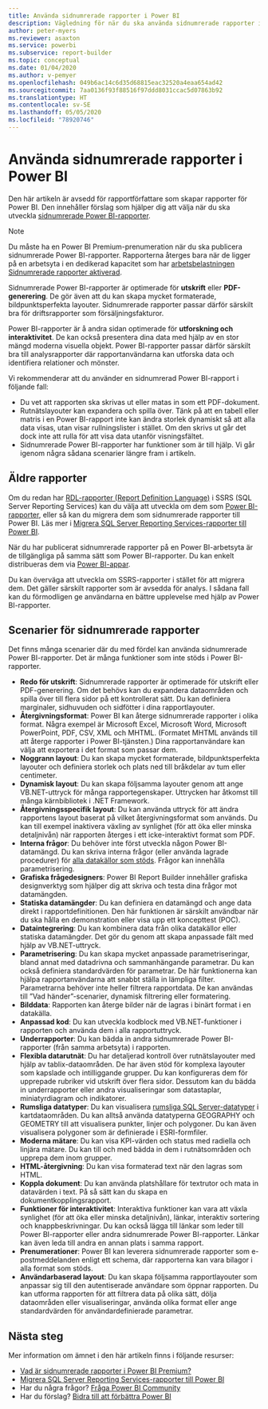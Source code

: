```yaml
---
title: Använda sidnumrerade rapporter i Power BI
description: Vägledning för när du ska använda sidnumrerade rapporter i Power BI.
author: peter-myers
ms.reviewer: asaxton
ms.service: powerbi
ms.subservice: report-builder
ms.topic: conceptual
ms.date: 01/04/2020
ms.author: v-pemyer
ms.openlocfilehash: 049b6ac14c6d35d68815eac32520a4eaa654ad42
ms.sourcegitcommit: 7aa0136f93f88516f97ddd8031ccac5d07863b92
ms.translationtype: HT
ms.contentlocale: sv-SE
ms.lasthandoff: 05/05/2020
ms.locfileid: "78920746"
---
```

# <a name="when-to-use-paginated-reports-in-power-bi"></a>Använda sidnumrerade rapporter i Power BI

Den här artikeln är avsedd för rapportförfattare som skapar rapporter för Power BI. Den innehåller förslag som hjälper dig att välja när du ska utveckla [sidnumrerade Power BI-rapporter](../paginated-reports/paginated-reports-report-builder-power-bi.md).

> [!NOTE]
> Du måste ha en Power BI Premium-prenumeration när du ska publicera sidnumrerade Power BI-rapporter. Rapporterna återges bara när de ligger på en arbetsyta i en dedikerad kapacitet som har [arbetsbelastningen Sidnumrerade rapporter aktiverad](../service-admin-premium-workloads.md#paginated-reports).

Sidnumrerade Power BI-rapporter är optimerade för **utskrift** eller **PDF-generering**. De gör även att du kan skapa mycket formaterade, bildpunktsperfekta layouter. Sidnumrerade rapporter passar därför särskilt bra för driftsrapporter som försäljningsfakturor.

Power BI-rapporter är å andra sidan optimerade för **utforskning och interaktivitet**. De kan också presentera dina data med hjälp av en stor mängd moderna visuella objekt. Power BI-rapporter passar därför särskilt bra till analysrapporter där rapportanvändarna kan utforska data och identifiera relationer och mönster.

Vi rekommenderar att du använder en sidnumrerad Power BI-rapport i följande fall:

- Du vet att rapporten ska skrivas ut eller matas in som ett PDF-dokument.
- Rutnätslayouter kan expandera och spilla över. Tänk på att en tabell eller matris i en Power BI-rapport inte kan ändra storlek dynamiskt så att alla data visas, utan visar rullningslister i stället. Om den skrivs ut går det dock inte att rulla för att visa data utanför visningsfältet.
- Sidnumrerade Power BI-rapporter har funktioner som är till hjälp. Vi går igenom några sådana scenarier längre fram i artikeln.

## <a name="legacy-reports"></a>Äldre rapporter

Om du redan har [RDL-rapporter (Report Definition Language)](/sql/reporting-services/reports/report-definition-language-ssrs) i SSRS (SQL Server Reporting Services) kan du välja att utveckla om dem som [Power BI-rapporter](../consumer/end-user-reports.md), eller så kan du migrera dem som sidnumrerade rapporter till Power BI. Läs mer i [Migrera SQL Server Reporting Services-rapporter till Power BI](migrate-ssrs-reports-to-power-bi.md).

När du har publicerat sidnumrerade rapporter på en Power BI-arbetsyta är de tillgängliga på samma sätt som Power BI-rapporter. Du kan enkelt distribueras dem via [Power BI-appar](../service-create-distribute-apps.md).

Du kan överväga att utveckla om SSRS-rapporter i stället för att migrera dem. Det gäller särskilt rapporter som är avsedda för analys. I sådana fall kan du förmodligen ge användarna en bättre upplevelse med hjälp av Power BI-rapporter.

## <a name="paginated-report-scenarios"></a>Scenarier för sidnumrerade rapporter

Det finns många scenarier där du med fördel kan använda sidnumrerade Power BI-rapporter. Det är många funktioner som inte stöds i Power BI-rapporter.

- **Redo för utskrift**: Sidnumrerade rapporter är optimerade för utskrift eller PDF-generering. Om det behövs kan du expandera dataområden och spilla över till flera sidor på ett kontrollerat sätt. Du kan definiera marginaler, sidhuvuden och sidfötter i dina rapportlayouter.
- **Återgivningsformat**: Power BI kan återge sidnumrerade rapporter i olika format. Några exempel är Microsoft Excel, Microsoft Word, Microsoft PowerPoint, PDF, CSV, XML och MHTML. (Formatet MHTML används till att återge rapporter i Power BI-tjänsten.) Dina rapportanvändare kan välja att exportera i det format som passar dem.
- **Noggrann layout**: Du kan skapa mycket formaterade, bildpunktsperfekta layouter och definiera storlek och plats ned till bråkdelar av tum eller centimeter.
- **Dynamisk layout**: Du kan skapa följsamma layouter genom att ange VB.NET-uttryck för många rapportegenskaper. Uttrycken har åtkomst till många kärnbibliotek i .NET Framework.
- **Återgivningsspecifik layout**: Du kan använda uttryck för att ändra rapportens layout baserat på vilket återgivningsformat som används. Du kan till exempel inaktivera växling av synlighet (för att öka eller minska detaljnivån) när rapporten återges i ett icke-interaktivt format som PDF.
- **Interna frågor**: Du behöver inte först utveckla någon Power BI-datamängd. Du kan skriva interna frågor (eller använda lagrade procedurer) för [alla datakällor som stöds](../paginated-reports/paginated-reports-data-sources.md). Frågor kan innehålla parametrisering.
- **Grafiska frågedesigners**: Power BI Report Builder innehåller grafiska designverktyg som hjälper dig att skriva och testa dina frågor mot datamängden.
- **Statiska datamängder**: Du kan definiera en datamängd och ange data direkt i rapportdefinitionen. Den här funktionen är särskilt användbar när du ska hålla en demonstration eller visa upp ett koncepttest (POC).
- **Dataintegrering**: Du kan kombinera data från olika datakällor eller statiska datamängder. Det gör du genom att skapa anpassade fält med hjälp av VB.NET-uttryck.
- **Parametrisering**: Du kan skapa mycket anpassade parametriseringar, bland annat med datadrivna och sammanhängande parametrar. Du kan också definiera standardvärden för parametrar. De här funktionerna kan hjälpa rapportanvändarna att snabbt ställa in lämpliga filter. Parametrarna behöver inte heller filtrera rapportdata. De kan användas till ”Vad händer”-scenarier, dynamisk filtrering eller formatering.
- **Bilddata**: Rapporten kan återge bilder när de lagras i binärt format i en datakälla.
- **Anpassad kod**: Du kan utveckla kodblock med VB.NET-funktioner i rapporten och använda dem i alla rapportuttryck.
- **Underrapporter**: Du kan bädda in andra sidnumrerade Power BI-rapporter (från samma arbetsyta) i rapporten.
- **Flexibla datarutnät**: Du har detaljerad kontroll över rutnätslayouter med hjälp av tablix-dataområden. De har även stöd för komplexa layouter som kapslade och intilliggande grupper. Du kan konfigureras dem för upprepade rubriker vid utskrift över flera sidor. Dessutom kan du bädda in underrapporter eller andra visualiseringar som datastaplar, miniatyrdiagram och indikatorer.
- **Rumsliga datatyper**: Du kan visualisera [rumsliga SQL Server-datatyper](/sql/relational-databases/spatial/spatial-data-sql-server) i kartdataområden. Du kan alltså använda datatyperna GEOGRAPHY och GEOMETRY till att visualisera punkter, linjer och polygoner. Du kan även visualisera polygoner som är definierade i ESRI-formfiler.
- **Moderna mätare**: Du kan visa KPI-värden och status med radiella och linjära mätare. Du kan till och med bädda in dem i rutnätsområden och upprepa dem inom grupper.
- **HTML-återgivning**: Du kan visa formaterad text när den lagras som HTML.
- **Koppla dokument**: Du kan använda platshållare för textrutor och mata in datavärden i text. På så sätt kan du skapa en dokumentkopplingsrapport.
- **Funktioner för interaktivitet**: Interaktiva funktioner kan vara att växla synlighet (för att öka eller minska detaljnivån), länkar, interaktiv sortering och knappbeskrivningar. Du kan också lägga till länkar som leder till Power BI-rapporter eller andra sidnumrerade Power BI-rapporter. Länkar kan även leda till andra en annan plats i samma rapport.
- **Prenumerationer**: Power BI kan leverera sidnumrerade rapporter som e-postmeddelanden enligt ett schema, där rapporterna kan vara bilagor i alla format som stöds.
- **Användarbaserad layout**: Du kan skapa följsamma rapportlayouter som anpassar sig till den autentiserade användare som öppnar rapporten. Du kan utforma rapporten för att filtrera data på olika sätt, dölja dataområden eller visualiseringar, använda olika format eller ange standardvärden för användardefinierade parametrar.

## <a name="next-steps"></a>Nästa steg

Mer information om ämnet i den här artikeln finns i följande resurser:

- [Vad är sidnumrerade rapporter i Power BI Premium?](../paginated-reports/paginated-reports-report-builder-power-bi.md)
- [Migrera SQL Server Reporting Services-rapporter till Power BI](migrate-ssrs-reports-to-power-bi.md)
- Har du några frågor? [Fråga Power BI Community](https://community.powerbi.com/)
- Har du förslag? [Bidra till att förbättra Power BI](https://ideas.powerbi.com/)
